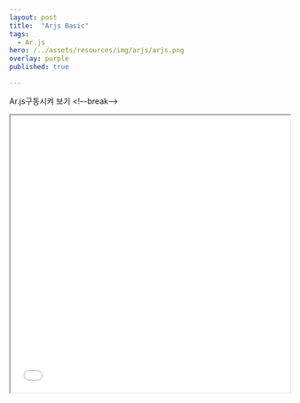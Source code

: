 ```yaml
---
layout: post
title:  "Arjs Basic"
tags:
  - Ar.js
hero: /../assets/resources/img/arjs/arjs.png
overlay: purple
published: true

---
```

Ar.js구동시켜 보기 
<!–-break-–>

<iframe width="100%" height="500px;" src="/../assets/resources/html/basicAr.html"></iframe>
